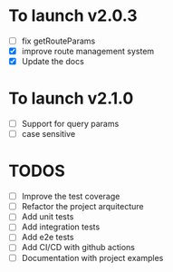 # To launch v2.0.3
- [ ] fix getRouteParams
- [x] improve route management system
- [x] Update the docs

# To launch v2.1.0
- [ ] Support for query params
- [ ] case sensitive

# TODOS
- [ ] Improve the test coverage
- [ ] Refactor the project arquitecture
- [ ] Add unit tests
- [ ] Add integration tests
- [ ] Add e2e tests
- [ ] Add CI/CD with github actions
- [ ] Documentation with project examples
